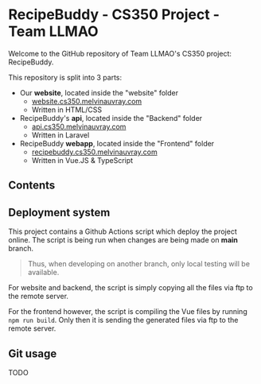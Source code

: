 # RecipeBuddy - CS350 Project - Team LLMAO

Welcome to the GitHub repository of Team LLMAO's CS350 project: RecipeBuddy.

This repository is split into 3 parts:

- Our **website**, located inside the "website" folder
  - [website.cs350.melvinauvray.com](https://www.website.cs350.melvinauvray.com)
  - Written in HTML/CSS
- RecipeBuddy's **api**, located inside the "Backend" folder
  - [api.cs350.melvinauvray.com](https://www.api.cs350.melvinauvray.com)
  - Written in Laravel
- RecipeBuddy **webapp**, located inside the "Frontend" folder
  - [recipebuddy.cs350.melvinauvray.com](https://recipebuddy.cs350.melvinauvray.com)
  - Written in Vue.JS & TypeScript

## Contents

## Deployment system

This project contains a Github Actions script which deploy the project online.
The script is being run when changes are being made on **main** branch.

> Thus, when developing on another branch, only local testing will be available.

For website and backend, the script is simply copying all the files via ftp to the remote server.

For the frontend however, the script is compiling the Vue files by running `npm run build`. Only then it is sending the generated files via ftp to the remote server.

## Git usage

TODO
